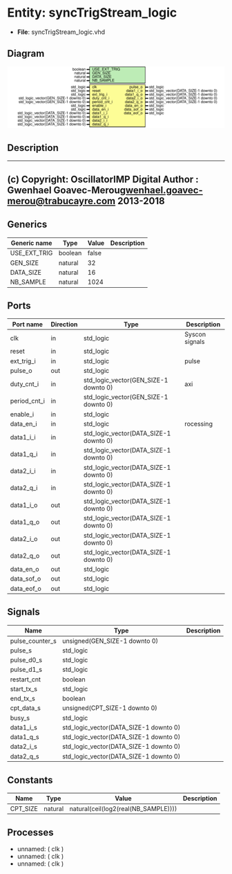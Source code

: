 # Entity: syncTrigStream_logic

- **File**: syncTrigStream_logic.vhd
## Diagram

![Diagram](syncTrigStream_logic.svg "Diagram")
## Description

-------------------------------------------------------------------------
 (c) Copyright: OscillatorIMP Digital
 Author : Gwenhael Goavec-Merou<gwenhael.goavec-merou@trabucayre.com>
 2013-2018
-------------------------------------------------------------------------
## Generics

| Generic name | Type    | Value | Description |
| ------------ | ------- | ----- | ----------- |
| USE_EXT_TRIG | boolean | false |             |
| GEN_SIZE     | natural | 32    |             |
| DATA_SIZE    | natural | 16    |             |
| NB_SAMPLE    | natural | 1024  |             |
## Ports

| Port name    | Direction | Type                                   | Description    |
| ------------ | --------- | -------------------------------------- | -------------- |
| clk          | in        | std_logic                              | Syscon signals |
| reset        | in        | std_logic                              |                |
| ext_trig_i   | in        | std_logic                              | pulse          |
| pulse_o      | out       | std_logic                              |                |
| duty_cnt_i   | in        | std_logic_vector(GEN_SIZE-1 downto 0)  | axi            |
| period_cnt_i | in        | std_logic_vector(GEN_SIZE-1 downto 0)  |                |
| enable_i     | in        | std_logic                              |                |
| data_en_i    | in        | std_logic                              | rocessing      |
| data1_i_i    | in        | std_logic_vector(DATA_SIZE-1 downto 0) |                |
| data1_q_i    | in        | std_logic_vector(DATA_SIZE-1 downto 0) |                |
| data2_i_i    | in        | std_logic_vector(DATA_SIZE-1 downto 0) |                |
| data2_q_i    | in        | std_logic_vector(DATA_SIZE-1 downto 0) |                |
| data1_i_o    | out       | std_logic_vector(DATA_SIZE-1 downto 0) |                |
| data1_q_o    | out       | std_logic_vector(DATA_SIZE-1 downto 0) |                |
| data2_i_o    | out       | std_logic_vector(DATA_SIZE-1 downto 0) |                |
| data2_q_o    | out       | std_logic_vector(DATA_SIZE-1 downto 0) |                |
| data_en_o    | out       | std_logic                              |                |
| data_sof_o   | out       | std_logic                              |                |
| data_eof_o   | out       | std_logic                              |                |
## Signals

| Name            | Type                                   | Description |
| --------------- | -------------------------------------- | ----------- |
| pulse_counter_s | unsigned(GEN_SIZE-1 downto 0)          |             |
| pulse_s         | std_logic                              |             |
| pulse_d0_s      | std_logic                              |             |
| pulse_d1_s      | std_logic                              |             |
| restart_cnt     | boolean                                |             |
| start_tx_s      | std_logic                              |             |
| end_tx_s        | boolean                                |             |
| cpt_data_s      | unsigned(CPT_SIZE-1 downto 0)          |             |
| busy_s          | std_logic                              |             |
| data1_i_s       | std_logic_vector(DATA_SIZE-1 downto 0) |             |
|  data1_q_s      | std_logic_vector(DATA_SIZE-1 downto 0) |             |
| data2_i_s       | std_logic_vector(DATA_SIZE-1 downto 0) |             |
|  data2_q_s      | std_logic_vector(DATA_SIZE-1 downto 0) |             |
## Constants

| Name     | Type    | Value                                 | Description |
| -------- | ------- | ------------------------------------- | ----------- |
| CPT_SIZE | natural |  natural(ceil(log2(real(NB_SAMPLE)))) |             |
## Processes
- unnamed: ( clk )
- unnamed: ( clk )
- unnamed: ( clk )
